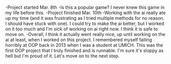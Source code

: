 -Project started Mar. 8th
-Is this a popular game? I never knew this game in my life before this.
-Project finished Mar. 10th
-Working with the ai really ate up my time (and it was frustrating as I tried multiple methods for no reason. I should have stuck with one). I could try to make the ai better, but I worked on it too much and I'm sick of working on ai right now. I think it is safe to move on.
-Overall, I think it actually went really nice, up until working on the ai at least, when I worked on this project. I remembered myself failing horribly at OOP back in 2013 when I was a student at UMICH. This was the first OOP project that I truly finished and is runnable. I'm sure it's sloppy as hell but I'm proud of it. Let's move on to the next step. 

